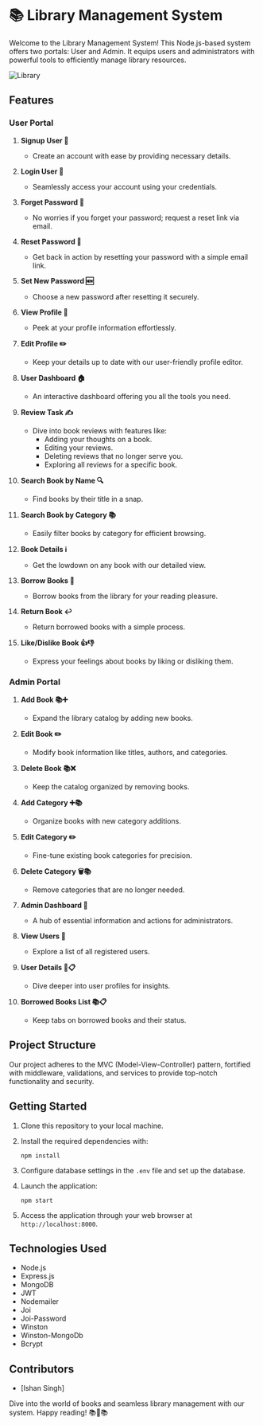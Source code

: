 # 📚 Library Management System

Welcome to the Library Management System! This Node.js-based system offers two portals: User and Admin. It equips users and administrators with powerful tools to efficiently manage library resources.

![Library](https://www.skoolbeep.com/blog/wp-content/uploads/2020/12/WHAT-IS-THE-PURPOSE-OF-A-LIBRARY-MANAGEMENT-SYSTEM-min.png)

## Features

### User Portal

1. **Signup User 📝**

   - Create an account with ease by providing necessary details.

2. **Login User 🔑**

   - Seamlessly access your account using your credentials.

3. **Forget Password 🤔**

   - No worries if you forget your password; request a reset link via email.

4. **Reset Password 🔄**

   - Get back in action by resetting your password with a simple email link.

5. **Set New Password 🆕**

   - Choose a new password after resetting it securely.

6. **View Profile 👤**

   - Peek at your profile information effortlessly.

7. **Edit Profile ✏️**

   - Keep your details up to date with our user-friendly profile editor.

8. **User Dashboard 🏠**

   - An interactive dashboard offering you all the tools you need.

9. **Review Task ✍️**

   - Dive into book reviews with features like:
     - Adding your thoughts on a book.
     - Editing your reviews.
     - Deleting reviews that no longer serve you.
     - Exploring all reviews for a specific book.

10. **Search Book by Name 🔍**

    - Find books by their title in a snap.

11. **Search Book by Category 📚**

    - Easily filter books by category for efficient browsing.

12. **Book Details ℹ️**

    - Get the lowdown on any book with our detailed view.

13. **Borrow Books 📖**

    - Borrow books from the library for your reading pleasure.

14. **Return Book ↩️**

    - Return borrowed books with a simple process.

15. **Like/Dislike Book 👍👎**
    - Express your feelings about books by liking or disliking them.

### Admin Portal

1. **Add Book 📚➕**

   - Expand the library catalog by adding new books.

2. **Edit Book ✏️**

   - Modify book information like titles, authors, and categories.

3. **Delete Book 📚❌**

   - Keep the catalog organized by removing books.

4. **Add Category ➕📚**

   - Organize books with new category additions.

5. **Edit Category ✏️**

   - Fine-tune existing book categories for precision.

6. **Delete Category 🗑️📚**

   - Remove categories that are no longer needed.

7. **Admin Dashboard 🚀**

   - A hub of essential information and actions for administrators.

8. **View Users 👥**

   - Explore a list of all registered users.

9. **User Details 👤📋**

   - Dive deeper into user profiles for insights.

10. **Borrowed Books List 📚📋**
    - Keep tabs on borrowed books and their status.

## Project Structure

Our project adheres to the MVC (Model-View-Controller) pattern, fortified with middleware, validations, and services to provide top-notch functionality and security.

## Getting Started

1. Clone this repository to your local machine.

2. Install the required dependencies with:

   ```
   npm install
   ```

3. Configure database settings in the `.env` file and set up the database.

4. Launch the application:

   ```
   npm start
   ```

5. Access the application through your web browser at `http://localhost:8000`.

## Technologies Used

- Node.js
- Express.js
- MongoDB
- JWT
- Nodemailer
- Joi
- Joi-Password
- Winston
- Winston-MongoDb
- Bcrypt

## Contributors

- [Ishan Singh]

Dive into the world of books and seamless library management with our system. Happy reading! 📚📖📚
